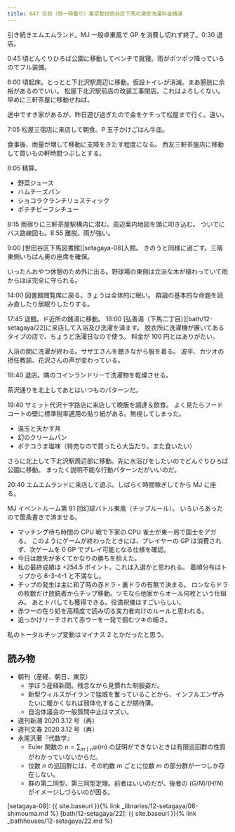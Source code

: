 ```yaml
---
title: 647 日目（雨一時曇り）東京都世田谷区下馬の激安洗濯料金銭湯
---
```


引き続きエムエムランド。MJ 一般卓東風で GP を消費し切れず終了。0:30 退店。

0:45 頃どんぐりひろば公園に移動してベンチで就寝。雨がポツポツ降っているのでフル装備。

6:00 頃起床。とっとと下北沢駅周辺に移動。仮設トイレが消滅。まあ膀胱に余裕があるのでいい。
松屋下北沢駅前店の改装工事閉店。これはよろしくない。早めに三軒茶屋に移動せねば。

途中ですき家があるが、昨日遊び過ぎたので金をケチって松屋まで行く。遠い。

7:05 松屋三宿店に来店して朝食。P 玉子かけごはん牛皿。

食事後、雨量が増して移動に支障をきたす程度になる。
西友三軒茶屋店に移動して買いもの軒時間つぶしとする。

8:05 精算。

* 野菜ジュース
* ハムチーズパン
* ショコラクランチリュスティック
* ポテチビーフシチュー

8:15 雨宿りに三軒茶屋駅構内に潜む。周辺案内地図を頭に叩き込む。
ついでにバス路線図も。8:55 離脱。雨が強い。

9:00 [世田谷区下馬図書館][setagaya-08]入館。
きのうと同様に過ごす。三階東側いちばん奥の座席を確保。

いったんおやつ休憩のため外に出る。野球場の東側は立派な木が植わっていて雨からほぼ完全に守られる。

14:00 図書館閲覧席に戻る。きょうは全体的に眠い。
群論の基本的な命題を読み直したり居眠りしたりする。

17:45 退館。ド近所の銭湯に移動。
18:00 [弘善湯（下馬二丁目）][bath/12-setagaya/22]に来店して入浴及び洗濯を済ます。
脱衣所に洗濯機が置いてあるタイプの店で、ちょうど洗濯日なので使う。
料金が 100 円とはありがたい。

入浴の間に洗濯が終わる。サザエさんを聴きながら服を着る。
波平、カツオの担任教諭、花沢さんの声が変わっている。

18:40 退店。隣のコインランドリーで洗濯物を乾燥させる。

茶沢通りを北上してあとはいつものパターンだ。

19:40 サミット代沢十字路店に来店して晩飯を調達＆飲食。
よく見たらフードコートの壁に標準税率適用の貼り紙がある。無視してしまった。

* 温玉と天かす丼
* 幻のクリームパン
* ポテコうま塩味（特売なので買ったら大当たり。また食いたい）

さらに北上して下北沢駅周辺部に移動。先に水浴びをしたいのでどんぐりひろば公園に移動。
まったく説明不能な行動パターンだがいいのだ。

20:40 エムエムランドに来店して遊ぶ。しばらく時間稼ぎしてから MJ に座る。

MJ イベントルーム第 91 回幻球バトル東風（チップルール）。
いろいろあったので箇条書きで済ませる。

* マッチング待ち時間の CPU 戦で下家の CPU 雀士が東一局で国士をアガる。
  このようにゲームが終わったときには、プレイヤーの GP は消費されず、次ゲームを 0 GP でプレイ可能となる仕様を確認。
* 今日は敵失が多くてかなりの勝ちを拾えた。
* 私の最終成績は +254.5 ポイント。これは入選かと思われる。
  着順分布はトップから 6-3-4-1 と不満なし。
* チップの発生は主に和了時の赤ドラ・裏ドラの有無で決まる。
  ロンならドラの枚数だけ放銃者からチップ移動。ツモなら他家からオール何枚という仕組み。
  あとトバしても獲得できる。役満祝儀はすごいらしい。
* 赤ウーの在り処を高精度で読み切る実力者向けのルールと思われる。
* 追っかけリーチされて赤ウーを一発で掴むツキの細さ。

私のトータルチップ変動はマイナス 2 とかだったと思う。

## 読み物

* 朝刊（産経、朝日、東京）
  * 学ぼう産経新聞。残念ながら見慣れた制服姿だ。
  * 新型ウィルスがイランで猛威を奮っていることから、インフルエンザみたいに暖かくなれば弱体化することが期待薄。
  * 自治体議会の一般質問中止はマズい。
* 週刊新潮 2020.3.12 号（再）
* 週刊文春 2020.3.12 号（再）
* 永尾汎著『代数学』
  * Euler 関数の $n = \sum_{m \mid n}\varphi(m)$ の証明ができないときは有限巡回群の性質がわかっていないからだ。
  * 位数 $n$ の巡回群には、その約数 $m$ ごとに位数 $m$ の部分群が一つしか存在しない。
  * 群の第二同型、第三同型定理。前者はいいのだが、後者の $(G/N)/(H/N)$ がイメージしづらいのが困る。

[setagaya-08]: {{ site.baseurl }}{% link _libraries/12-setagaya/08-shimouma.md %}
[bath/12-setagaya/22]: {{ site.baseurl }}{% link _bathhouses/12-setagaya/22.md %}

